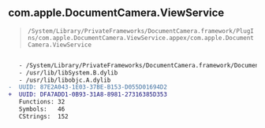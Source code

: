 ## com.apple.DocumentCamera.ViewService

> `/System/Library/PrivateFrameworks/DocumentCamera.framework/PlugIns/com.apple.DocumentCamera.ViewService.appex/com.apple.DocumentCamera.ViewService`

```diff

   - /System/Library/PrivateFrameworks/DocumentCamera.framework/DocumentCamera
   - /usr/lib/libSystem.B.dylib
   - /usr/lib/libobjc.A.dylib
-  UUID: 87E2A043-1E03-37BE-B153-D055D01694D2
+  UUID: DFA7ADD1-0B93-31A8-8981-27316385D353
   Functions: 32
   Symbols:   46
   CStrings:  152

```
